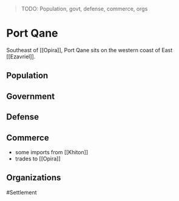 > TODO: Population, govt, defense, commerce, orgs

# Port Qane
Southeast of [[Opira]], Port Qane sits on the western coast of East [[Ezavriel]]. 

## Population


## Government


## Defense


## Commerce
- some imports from [[Khiton]]
- trades to [[Opira]]

## Organizations


#Settlement 